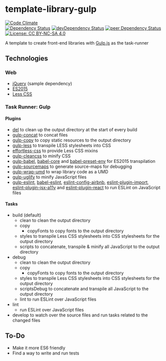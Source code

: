 # template-library-gulp

[![Code Climate](https://codeclimate.com/github/myTerminal/template-library-gulp.png)](https://codeclimate.com/github/myTerminal/template-library-gulp)  
[![Dependency Status](https://david-dm.org/myTerminal/template-library-gulp.svg)](https://david-dm.org/myTerminal/template-library-gulp)
[![devDependency Status](https://david-dm.org/myTerminal/template-library-gulp/dev-status.svg)](https://david-dm.org/myTerminal/template-library-gulp#info=devDependencies)
[![peer Dependency Status](https://david-dm.org/myTerminal/template-library-gulp/peer-status.svg)](https://david-dm.org/myTerminal/template-library-gulp#info=peerDependencies)  
[![License: CC BY-NC-SA 4.0](https://licensebuttons.net/l/by-nc-sa/4.0/80x15.png)](https://creativecommons.org/licenses/by-nc-sa/4.0)

A template to create front-end libraries with [Gulp.js](https://www.npmjs.com/package/gulp) as the task-runner

## Technologies

### Web

 - [jQuery](https://jquery.com/) (sample dependency)
 - [ES2015](http://es6-features.org/)
 - [Less CSS](http://lesscss.org/)

### Task Runner: Gulp

#### Plugins

 - [del](https://www.npmjs.com/package/del) to clean up the output directory at the start of every build
 - [gulp-concat](https://www.npmjs.com/package/gulp-concat) to concat files
 - [gulp-copy](https://www.npmjs.com/package/gulp-copy) to copy static resources to the output directory
 - [gulp-less](https://www.npmjs.com/package/gulp-less) to transpile LESS stylesheets into CSS
 - [effortless-css](https://www.npmjs.com/package/effortless-css) to provide Less CSS mixins
 - [gulp-cleancss](https://www.npmjs.com/package/gulp-cleancss) to minify CSS
 - [gulp-babel](https://www.npmjs.com/package/gulp-babel), [babel-core](https://www.npmjs.com/package/babel-core) and [babel-preset-env](https://www.npmjs.com/package/babel-preset-env) for ES2015 transpilation
 - [gulp-sourcemaps](https://www.npmjs.com/package/gulp-sourcemaps) to generate source-maps for debugging
 - [gulp-wrap-umd](https://www.npmjs.com/package/gulp-wrap-umd) to wrap library code as a UMD
 - [gulp-uglify](https://www.npmjs.com/package/gulp-uglify) to minify JavaScript files
 - [gulp-eslint](https://www.npmjs.com/package/gulp-eslint), [babel-eslint](https://www.npmjs.com/package/babel-eslint), [eslint-config-airbnb](https://www.npmjs.com/package/eslint-config-airbnb), [eslint-plugin-import](https://www.npmjs.com/package/eslint-plugin-import), [eslint-plugin-jsx-a11y](https://www.npmjs.com/package/eslint-plugin-jsx-a11y) and [eslint-plugin-react](https://www.npmjs.com/package/eslint-plugin-react) to run ESLint on JavaScript files

#### Tasks

 - build (default)
   - clean to clean the output directory
   - copy
     - copyFonts to copy fonts to the output directory
   - styles to transpile Less CSS stylesheets into CSS stylesheets for the output directory
   - scripts to concatenate, transpile & minify all JavaScript to the output directory
 - debug
   - clean to clean the output directory
   - copy
     - copyFonts to copy fonts to the output directory
   - styles to transpile Less CSS stylesheets into CSS stylesheets for the output directory
   - scriptsDebug to concatenate and transpile all JavaScript to the output directory
   - lint to run ESLint over JavaScript files
 - lint
   - run ESLint over JavaScript files
 - develop to watch over the source files and run tasks related to the changed files

## To-Do

 - Make it more ES6 friendly
 - Find a way to write and run tests
